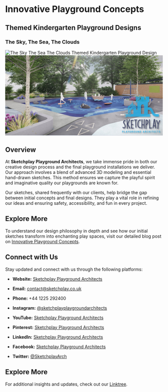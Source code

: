 # Innovative Playground Concepts

## Themed Kindergarten Playground Designs

### The Sky, The Sea, The Clouds
![The Sky The Sea The Clouds Themed Kindergarten Playground Design](https://github.com/Sketchplay-Playground-Architects/innovative-playground-concepts/blob/main/The%20Sky%20The%20Sea%20The%20Clouds%20Themed%20Kindergarten%20Playground%20design.jpg?raw=true)
![The Sky The Sea The Clouds Themed Kindergarten Playground Design 3](https://github.com/Sketchplay-Playground-Architects/innovative-playground-concepts/blob/main/The%20Sky%20The%20Sea%20The%20Clouds%20Themed%20Kindegarten%20Playground%20design%203.jpg?raw=true)

## Overview
At **Sketchplay Playground Architects**, we take immense pride in both our creative design process and the final playground installations we deliver. Our approach involves a blend of advanced 3D modeling and essential hand-drawn sketches. This method ensures we capture the playful spirit and imaginative quality our playgrounds are known for.

Our sketches, shared frequently with our clients, help bridge the gap between initial concepts and final designs. They play a vital role in refining our ideas and ensuring safety, accessibility, and fun in every project.

## Explore More
To understand our design philosophy in depth and see how our initial sketches transform into enchanting play spaces, visit our detailed blog post on [Innovative Playground Concepts](https://www.sketchplay.co.uk/post/innovative-playground-concepts).

## Connect with Us
Stay updated and connect with us through the following platforms:
- **Website:** [Sketchplay Playground Architects](https://www.sketchplay.co.uk)
- **Email:** [contact@sketchplay.co.uk](mailto:contact@sketchplay.co.uk)
- **Phone:** +44 1225 292400

- **Instagram:** [@sketchplayplaygroundarchitects](https://www.instagram.com/sketchplayplaygroundarchitects)
- **YouTube:** [Sketchplay Playground Architects](https://www.youtube.com/@SketchplayPlaygroundArchitect)
- **Pinterest:** [Sketchplay Playground Architects](https://www.pinterest.com/sketchplayplaygroundarchitects)
- **LinkedIn:** [Sketchplay Playground Architects](https://www.linkedin.com/company/sketchplay-playground-architects)
- **Facebook:** [Sketchplay Playground Architects](https://www.facebook.com/sketchplay.playground.architects)
- **Twitter:** [@SketchplayArch](https://twitter.com/SketchplayArch)

## Explore More
For additional insights and updates, check out our [Linktree](https://linktr.ee/sketchplayplaygroundar).
